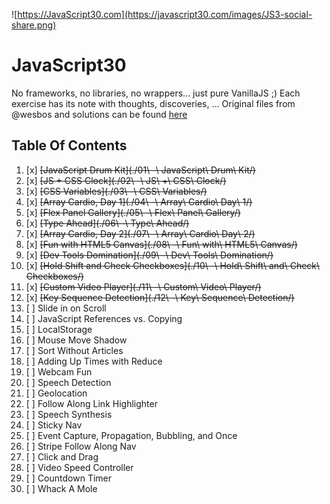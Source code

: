 ![https://JavaScript30.com](https://javascript30.com/images/JS3-social-share.png)

# JavaScript30

No frameworks, no libraries, no wrappers... just pure VanillaJS ;)
Each exercise has its note with thoughts, discoveries, ...
Original files from @wesbos and solutions can be found [here](https://github.com/wesbos/JavaScript30)



## Table Of Contents

1. [x] ~~[JavaScript Drum Kit](./01\ -\ JavaScript\ Drum\ Kit/)~~
2. [x] ~~[JS + CSS Clock](./02\ -\ JS\ +\ CSS\ Clock/)~~
3. [x] ~~[CSS Variables](./03\ -\ CSS\ Variables/)~~
4. [x] ~~[Array Cardio, Day 1](./04\ -\ Array\ Cardio\ Day\ 1/)~~
5. [x] ~~[Flex Panel Gallery](./05\ -\ Flex\ Panel\ Gallery/)~~
6. [x] ~~[Type Ahead](./06\ -\ Type\ Ahead/)~~
7. [x] ~~[Array Cardio, Day 2](./07\ -\ Array\ Cardio\ Day\ 2/)~~
8. [x] ~~[Fun with HTML5 Canvas](./08\ -\ Fun\ with\ HTML5\ Canvas/)~~
9. [x] ~~[Dev Tools Domination](./09\ -\ Dev\ Tools\ Domination/)~~
10. [x] ~~[Hold Shift and Check Checkboxes](./10\ -\ Hold\ Shift\ and\ Check\ Checkboxes/)~~
11. [x] ~~[Custom Video Player](./11\ -\ Custom\ Video\ Player/)~~
12. [x] ~~[Key Sequence Detection](./12\ -\ Key\ Sequence\ Detection/)~~
13. [ ] Slide in on Scroll
14. [ ] JavaScript References vs. Copying
15. [ ] LocalStorage
16. [ ] Mouse Move Shadow
17. [ ] Sort Without Articles
18. [ ] Adding Up Times with Reduce
19. [ ] Webcam Fun
20. [ ] Speech Detection
21. [ ] Geolocation
22. [ ] Follow Along Link Highlighter
23. [ ] Speech Synthesis
24. [ ] Sticky Nav
25. [ ] Event Capture, Propagation, Bubbling, and Once
26. [ ] Stripe Follow Along Nav
27. [ ] Click and Drag
28. [ ] Video Speed Controller
29. [ ] Countdown Timer
30. [ ] Whack A Mole



